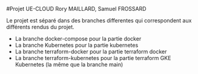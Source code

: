 #Projet UE-CLOUD Rory MAILLARD, Samuel FROSSARD

Le projet est séparé dans des branches differentes qui correspondent aux différents rendus du projet.
- La branche docker-compose pour la partie docker
- La branche Kubernetes pour la partie kubernetes
- La branche terraform-docker pour la partie terraform docker
- La branche terraform-kubernetes pour la partie terraform GKE Kubernetes (la même que la branche main)

